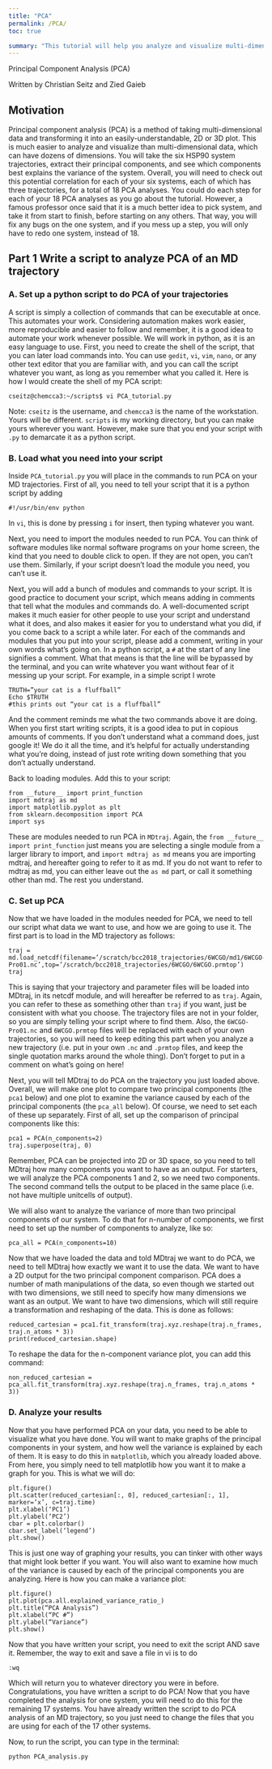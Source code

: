 ```yaml
---
title: "PCA"
permalink: /PCA/
toc: true

summary: "This tutorial will help you analyze and visualize multi-dimensional data in an easily understandable way using principal component analysis (PCA). We will use PCA to analyze and visualize molecular dynamics (MD) simulation trajectories."
---
```


Principal Component Analysis (PCA)

Written by Christian Seitz and Zied Gaieb

## Motivation

Principal component analysis (PCA) is a method of taking multi-dimensional data and transforming it into an easily-understandable, 2D or 3D plot. This is much easier to analyze and visualize than multi-dimensional data, which can have dozens of dimensions. You will take the six HSP90 system trajectories, extract their principal components, and see which components best explains the variance of the system. Overall, you will need to check out this potential correlation for each of your six systems, each of which has three trajectories, for a total of 18 PCA analyses. You could do each step for each of your 18 PCA analyses as you go about the tutorial. However, a famous professor once said that it is a much better idea to pick system, and take it from start to finish, before starting on any others. That way, you will fix any bugs on the one system, and if you mess up a step, you will only have to redo one system, instead of 18.

## Part 1 Write a script to analyze PCA of an MD trajectory
### A.	Set up a python script to do PCA of your trajectories

A script is simply a collection of commands that can be executable at once. This automates your work. Considering automation makes work easier, more reproducible and easier to follow and remember, it is a good idea to automate your work whenever possible. 
We will work in python, as it is an easy language to use. First, you need to create the shell of the script, that you can later load commands into. You can use `gedit`, `vi`, `vim`, `nano`, or any other text editor that you are familiar with, and you can call the script whatever you want, as long as you remember what you called it. Here is how I would create the shell of my PCA script:

```
cseitz@chemcca3:~/scripts$ vi PCA_tutorial.py
```

Note: `cseitz` is the username, and `chemcca3` is the name of the workstation. Yours will be different. `scripts` is my working directory, but you can make yours wherever you want. However, make sure that you end your script with `.py` to demarcate it as a python script.

### B.	Load what you need into your script

Inside `PCA_tutorial.py` you will place in the commands to run PCA on your MD trajectories. First of all, you need to tell your script that it is a python script by adding

```
#!/usr/bin/env python
```

In `vi`, this is done by pressing `i` for insert, then typing whatever you want.

Next, you need to import the modules needed to run PCA. You can think of software modules like normal software programs on your home screen, the kind that you need to double click to open. If they are not open, you can’t use them. Similarly, if your script doesn’t load the module you need, you can’t use it.

Next, you will add a bunch of modules and commands to your script. It is good practice to document your script, which means adding in comments that tell what the modules and commands do. A well-documented script makes it much easier for other people to use your script and understand what it does, and also makes it easier for you to understand what you did, if you come back to a script a while later. For each of the commands and modules that you put into your script, please add a comment, writing in your own words what’s going on. In a python script, a `#` at the start of any line signifies a comment. What that means is that the line will be bypassed by the terminal, and you can write whatever you want without fear of it messing up your script. For example, in a simple script I wrote

```
TRUTH=”your cat is a fluffball”
Echo $TRUTH
#this prints out “your cat is a fluffball”
```

And the comment reminds me what the two commands above it are doing. When you first start writing scripts, it is a good idea to put in copious amounts of comments. If you don’t understand what a command does, just google it! We do it all the time, and it’s helpful for actually understanding what you’re doing, instead of just rote writing down something that you don’t actually understand.

Back to loading modules. Add this to your script:

```
from __future__ import print_function
import mdtraj as md
import matplotlib.pyplot as plt
from sklearn.decomposition import PCA
import sys
```

These are modules needed to run PCA in `MDtraj`. Again, the `from __future__ import print_function` just means you are selecting a single module from a larger library to import, and `import mdtraj as md` means you are importing mdtraj, and hereafter going to refer to it as md. If you do not want to refer to mdtraj as md, you can either leave out the `as md` part, or call it something other than md. The rest you understand.

### C.	Set up PCA

Now that we have loaded in the modules needed for PCA, we need to tell our script what data we want to use, and how we are going to use it. The first part is to load in the MD trajectory as follows:

```
traj = md.load_netcdf(filename=’/scratch/bcc2018_trajectories/6WCGO/md1/6WCGO-Pro01.nc’,top=’/scratch/bcc2018_trajectories/6WCGO/6WCGO.prmtop’)
traj
```

This is saying that your trajectory and parameter files will be loaded into MDtraj, in its netcdf module, and will hereafter be referred to as `traj`. Again, you can refer to these as something other than `traj` if you want, just be consistent with what you choose. The trajectory files are not in your folder, so you are simply telling your script where to find them. Also, the `6WCGO-Pro01.nc` and `6WCGO.prmtop` files will be replaced with each of your own trajectories, so you will need to keep editing this part when you analyze a new trajectory (i.e. put in your own `.nc` and `.prmtop` files, and keep the single quotation marks around the whole thing). Don’t forget to put in a comment on what’s going on here!

Next, you will tell MDtraj to do PCA on the trajectory you just loaded above. Overall, we will make one plot to compare two principal components (the `pca1` below) and one plot to examine the variance caused by each of the principal components (the `pca_all` below). Of course, we need to set each of these up separately. First of all, set up the comparison of principal components like this:

```
pca1 = PCA(n_components=2)
traj.superpose(traj, 0)
```

Remember, PCA can be projected into 2D or 3D space, so you need to tell MDtraj how many components you want to have as an output. For starters, we will analyze the PCA components 1 and 2, so we need two components. The second command tells the output to be placed in the same place (i.e. not have multiple unitcells of output).

We will also want to analyze the variance of more than two principal components of our system. To do that for n-number of components, we first need to set up the number of components to analyze, like so:

```
pca_all = PCA(n_components=10)
```

Now that we have loaded the data and told MDtraj we want to do PCA, we need to tell MDtraj how exactly we want it to use the data. We want to have a 2D output for the two principal component comparison. PCA does a number of math manipulations of the data, so even though we started out with two dimensions, we still need to specify how many dimensions we want as an output. We want to have two dimensions, which will still require a transformation and reshaping of the data. This is done as follows:

```
reduced_cartesian = pca1.fit_transform(traj.xyz.reshape(traj.n_frames, traj.n_atoms * 3))
print(reduced_cartesian.shape)
```

To reshape the data for the n-component variance plot, you can add this command:

```
non_reduced_cartesian = pca_all.fit_transform(traj.xyz.reshape(traj.n_frames, traj.n_atoms * 3))
```

### D.	Analyze your results

Now that you have performed PCA on your data, you need to be able to visualize what you have done. You will want to make graphs of the principal components in your system, and how well the variance is explained by each of them. It is easy to do this in `matplotlib`, which you already loaded above. From here, you simply need to tell matplotlib how you want it to make a graph for you. This is what we will do:

```
plt.figure()
plt.scatter(reduced_cartesian[:, 0], reduced_cartesian[:, 1], marker=’x’, c=traj.time)
plt.xlabel(‘PC1’)
plt.ylabel(‘PC2’)
cbar = plt.colorbar()
cbar.set_label(‘legend’)
plt.show()
```

This is just one way of graphing your results, you can tinker with other ways that might look better if you want. You will also want to examine how much of the variance is caused by each of the principal components you are analyzing. Here is how you can make a variance plot:

```
plt.figure()
plt.plot(pca.all.explained_variance_ratio_)
plt.title(“PCA Analysis”)
plt.xlabel(“PC #”)
plt.ylabel(“Variance”)
plt.show()
```

Now that you have written your script, you need to exit the script AND save it. Remember, the way to exit and save a file in vi is to do

```
:wq
```

Which will return you to whatever directory you were in before. Congratulations, you have written a script to do PCA! Now that you have completed the analysis for one system, you will need to do this for the remaining 17 systems. You have already written the script to do PCA analysis of an MD trajectory, so you just need to change the files that you are using for each of the 17 other systems. 

Now, to run the script, you can type in the terminal:

```
python PCA_analysis.py
```
